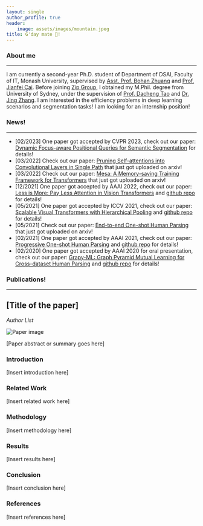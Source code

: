```yaml
---
layout: single
author_profile: true
header:
    image: assets/images/mountain.jpeg
title: G'day mate 👋!
---
```

### About me
---
I am currently a second-year Ph.D. student of Department of DSAI, Faculty of IT, Monash University, supervised by [Asst. Prof. Bohan Zhuang](https://bohanzhuang.github.io/) and [Prof. Jianfei Cai](https://jianfei-cai.github.io/). Before joining [Zip Group](https://ziplab.github.io/), I obtained my M.Phil. degree from University of Sydney, under the supervision of [Prof. Dacheng Tao](https://www.sydney.edu.au/engineering/about/our-people/academic-staff/dacheng-tao.html) and [Dr. Jing Zhang](https://scholar.google.com/citations?user=9jH5v74AAAAJ&hl=en). 
I am interested in the efficiency problems in deep learning scenarios and segmentation tasks! I am looking for an internship position!  

### News!
---
- [02/2023] One paper got accepted by CVPR 2023, check out our paper: [Dynamic Focus-aware Positional Queries for Semantic Segmentation](https://arxiv.org/abs/2204.01244) for details!
- [03/2022] Check out our paper: [Pruning Self-attentions into Convolutional Layers in Single Path](https://arxiv.org/abs/2111.11802) that just got uploaded on arxiv!
- [03/2022] Check out our paper: [Mesa: A Memory-saving Training Framework for Transformers](https://arxiv.org/abs/2111.11124) that just got uploaded on arxiv!
- [12/2021] One paper got accepted by AAAI 2022, check out our paper: [Less is More: Pay Less Attention in Vision Transformers](https://arxiv.org/abs/2105.14217) and [github repo](https://github.com/zip-group/LIT) for details!
- [05/2021] One paper got accepted by ICCV 2021, check out our paper: [Scalable Visual Transformers with Hierarchical Pooling](https://arxiv.org/abs/2103.10619) and [github repo](https://github.com/zip-group/HVT) for details! 
- [05/2021] Check out our paper: [End-to-end One-shot Human Parsing](https://arxiv.org/abs/2105.01241) that just got uploaded on arxiv!
- [02/2021] One paper got accepted by AAAI 2021, check out our paper: [Progressive One-shot Human Parsing](https://arxiv.org/abs/2012.11810) and [github repo](https://github.com/Charleshhy/One-shot-Human-Parsing) for details!
- [02/2020] One paper got accepted by AAAI 2020 for oral presentation, check out our paper: [Grapy-ML: Graph Pyramid Mutual Learning for Cross-dataset Human Parsing](https://arxiv.org/abs/2012.11810) and [github repo](https://github.com/Charleshhy/Grapy-ML) for details!

### Publications!
---

<div class="container">
  <div class="row">
    <div class="col-md-8 mx-auto">
      <h2>[Title of the paper]</h2>
      <p><i>Author List</i></p>
      <img src="[Image URL or file path]" alt="Paper image" class="img-fluid">
      <p>[Paper abstract or summary goes here]</p>
      <h3>Introduction</h3>
      <p>[Insert introduction here]</p>
      <h3>Related Work</h3>
      <p>[Insert related work here]</p>
      <h3>Methodology</h3>
      <p>[Insert methodology here]</p>
      <h3>Results</h3>
      <p>[Insert results here]</p>
      <h3>Conclusion</h3>
      <p>[Insert conclusion here]</p>
      <h3>References</h3>
      <p>[Insert references here]</p>
    </div>
  </div>
</div>